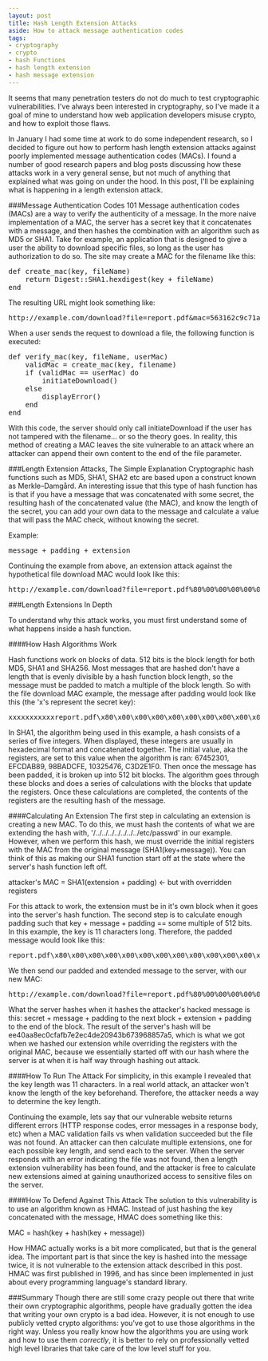 ```yaml
---
layout: post
title: Hash Length Extension Attacks
aside: How to attack message authentication codes
tags:
- cryptography
- crypto
- hash Functions
- hash length extension
- hash message extension
---
```


It seems that many penetration testers do not do much to test cryptographic vulnerabilities. I've always been interested in cryptography, so I've made it a goal of mine to understand how web application developers misuse crypto, and how to exploit those flaws.

In January I had some time at work to do some independent research, so I decided to figure out how to perform hash length extension attacks against poorly implemented message authentication codes (MACs). I found a number of good research papers and blog posts discussing how these attacks work in a very general sense, but not much of anything that explained what was going on under the hood. In this post, I'll be explaining what is happening in a length extension attack.

###Message Authentication Codes 101
Message authentication codes (MACs) are a way to verify the authenticity of a message. In the more naive implementation of a MAC, the server has a secret key that it concatenates with a message, and then hashes the combination with an algorithm such as MD5 or SHA1. Take for example, an application that is designed to give a user the ability to download specific files, so long as the user has authorization to do so. The site may create a MAC for the filename like this:

<pre class="code hardWrap">def create_mac(key, fileName)
	return Digest::SHA1.hexdigest(key + fileName)
end</pre>

The resulting URL might look something like:

<pre class="code hardWrap">http://example.com/download?file=report.pdf&mac=563162c9c71a17367d44c165b84b85ab59d036f9</pre>

When a user sends the request to download a file, the following function is executed:

<pre class="code">def verify_mac(key, fileName, userMac)
	validMac = create_mac(key, filename)
	if (validMac == userMac) do
		initiateDownload()
	else
		displayError()
	end
end</pre>

With this code, the server should only call initiateDownload if the user has not tampered with the filename... or so the theory goes. In reality, this method of creating a MAC leaves the site vulnerable to an attack where an attacker can append their own content to the end of the file parameter.

###Length Extension Attacks, The Simple Explanation
Cryptographic hash functions such as MD5, SHA1, SHA2 etc are based upon a construct known as Merkle–Damgård. An interesting issue that this type of hash function has is that if you have a message that was concatenated with some secret, the resulting hash of the concatenated value (the MAC), and know the length of the secret, you can add your own data to the message and calculate a value that will pass the MAC check, without knowing the secret.

Example:
<pre class="code">message + padding + extension</pre>

Continuing the example from above, an extension attack against the hypothetical file download MAC would look like this:
<pre class="code hardWrap">http://example.com/download?file=report.pdf%80%00%00%00%00%00%00%00%00%00%00%00%00%00%00%00%00%00%00%00%00%00%00%00%00%00%00%00%00%00%00%00%00%00%00%00%00%00%00%00%00%00%A8/../../../../../../../etc/passwd&mac=ee40aa8ec0cfafb7e2ec4de20943b673968857a5</pre>

###Length Extensions In Depth

To understand why this attack works, you must first understand some of what happens inside a hash function.

####How Hash Algorithms Work

Hash functions work on blocks of data. 512 bits is the block length for both MD5, SHA1 and SHA256. Most messages that are hashed don't have a length that is evenly divisible by a hash function block length, so the message must be padded to match a multiple of the block length. So with the file download MAC example, the message after padding would look like this (the 'x's represent the secret key):

<pre class="code hardWrap">xxxxxxxxxxxreport.pdf\x80\x00\x00\x00\x00\x00\x00\x00\x00\x00\x00\x00\x00\x00\x00\x00\x00\x00\x00\x00\x00\x00\x00\x00\x00\x00\x00\x00\x00\x00\x00\x00\x00\x00\x00\x00\x00\x00\x00\x00\x00\x00\xA8</pre>

In SHA1, the algorithm being used in this example, a hash consists of a series of five integers. When displayed, these integers are usually in hexadecimal format and concatenated together. The initial value, aka the registers, are set to this value when the algorithm is ran: 67452301, EFCDAB89, 98BADCFE, 10325476, C3D2E1F0. Then once the message has been padded, it is broken up into 512 bit blocks. The algorithm goes through these blocks and does a series of calculations with the blocks that update the registers. Once these calculations are completed, the contents of the registers are the resulting hash of the message.

####Calculating An Extension
The first step in calculating an extension is creating a new MAC. To do this, we must hash the contents of what we are extending the hash with, '/../../../../../../../etc/passwd' in our example. However, when we perform this hash, we must override the initial registers with the MAC from the original message (SHA1(key+message)). You can think of this as making our SHA1 function start off at the state where the server's hash function left off.

attacker's MAC = SHA1(extension + padding) <- but with overridden registers

For this attack to work, the extension must be in it's own block when it goes into the server's hash function. The second step is to calculate enough padding such that key + message + padding == some multiple of 512 bits. In this example, the key is 11 characters long. Therefore, the padded message would look like this:

<pre class="code hardWrap">report.pdf\x80\x00\x00\x00\x00\x00\x00\x00\x00\x00\x00\x00\x00\x00\x00\x00\x00\x00\x00\x00\x00\x00\x00\x00\x00\x00\x00\x00\x00\x00\x00\x00\x00\x00\x00\x00\x00\x00\x00\x00\x00\x00\xA8</pre>

We then send our padded and extended message to the server, with our new MAC:

<pre class="code hardWrap">http://example.com/download?file=report.pdf%80%00%00%00%00%00%00%00%00%00%00%00%00%00%00%00%00%00%00%00%00%00%00%00%00%00%00%00%00%00%00%00%00%00%00%00%00%00%00%00%00%00%A8/../../../../../../../etc/passwd&mac=ee40aa8ec0cfafb7e2ec4de20943b673968857a5</pre>

What the server hashes when it hashes the attacker's hacked message is this: secret + message + padding to the next block + extension + padding to the end of the block. The result of the server's hash will be ee40aa8ec0cfafb7e2ec4de20943b673968857a5, which is what we got when we hashed our extension while overriding the registers with the original MAC, because we essentially started off with our hash where the server is at when it is half way through hashing out attack.

####How To Run The Attack
For simplicity, in this example I revealed that the key length was 11 characters. In a real world attack, an attacker won't know the length of the key beforehand. Therefore, the attacker needs a way to determine the key length.

Continuing the example, lets say that our vulnerable website returns different errors (HTTP response codes, error messages in a response body, etc) when a MAC validation fails vs when validation succeeded but the file was not found. An attacker can then calculate multiple extensions, one for each possible key length, and send each to the server. When the server responds with an error indicating the file was not found, then a length extension vulnerability has been found, and the attacker is free to calculate new extensions aimed at gaining unauthorized access to sensitive files on the server.

####How To Defend Against This Attack
The solution to this vulnerability is to use an algorithm known as HMAC. Instead of just hashing the key concatenated with the message, HMAC does something like this:

MAC = hash(key + hash(key + message))

How HMAC actually works is a bit more complicated, but that is the general idea. The important part is that since the key is hashed into the message twice, it is not vulnerable to the extension attack described in this post. HMAC was first published in 1996, and has since been implemented in just about every programming language's standard library.

###Summary
Though there are still some crazy people out there that write their own cryptographic algorithms, people have gradually gotten the idea that writing your own crypto is a bad idea. However, it is not enough to use publicly vetted crypto algorithms: you've got to use those algorithms in the right way. Unless you really know how the algorithms you are using work and how to use them *correctly*, it is better to rely on professionally vetted high level libraries that take care of the low level stuff for you.